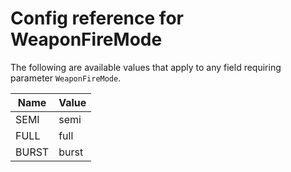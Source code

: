 # Config reference for WeaponFireMode

The following are available values that apply to any field requiring parameter `WeaponFireMode`.

| Name | Value |
|---|---|
| SEMI | semi |
| FULL | full |
| BURST | burst |